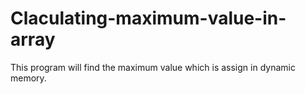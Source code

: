 # Claculating-maximum-value-in-array
This program will find the maximum value which is assign in dynamic memory.

